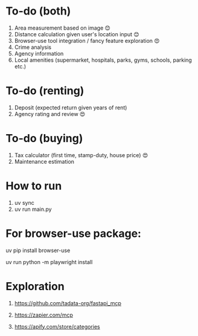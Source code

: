 # To-do (both)

1. Area measurement based on image :blush:
2. Distance calculation given user's location input :blush:
3. Browser-use tool integration / fancy feature exploration :heart_eyes:
4. Crime analysis
5. Agency information
6. Local amenities (supermarket, hospitals, parks, gyms, schools, parking etc.)

# To-do (renting)

1. Deposit (expected return given years of rent)
2. Agency rating and review :heart_eyes:

# To-do (buying)

1. Tax calculator (first time, stamp-duty, house price) :heart_eyes:
2. Maintenance estimation

# How to run

1. uv sync
2. uv run main.py

# For browser-use package:

uv pip install browser-use

uv run python -m playwright install

# Exploration

1. https://github.com/tadata-org/fastapi_mcp

2. https://zapier.com/mcp

3. https://apify.com/store/categories

